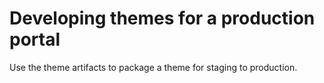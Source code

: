# Developing themes for a production portal

Use the theme artifacts to package a theme for staging to production.

<!--
-   **[Development and operations overview](../dev-theme/themeopt_move_devopaspect.md)**  
The steps for developing themes for a production portal, includes the development of the theme components, their packaging, and their deployment to systems. -->



